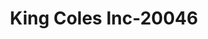 ---
f_zip-code: 2136
f_state-code: MA
title: King Coles Inc-20046
f_phone: 617-364-1900
f_city-only: Hyde Park
f_address: 20 Fairmount Avenue Hyde Park
f_location-unique-id: '20046'
slug: king-coles-inc-20046
updated-on: '2024-05-30T13:46:58.046Z'
created-on: '2024-05-30T13:36:59.803Z'
published-on: '2024-05-30T13:54:32.469Z'
f_city-state: cms/city/hyde-park-ma.md
f_company: cms/company/king-coles-inc.md
f_state: cms/state/massachusetts.md
layout: '[payday-loan].html'
tags: payday-loan
---